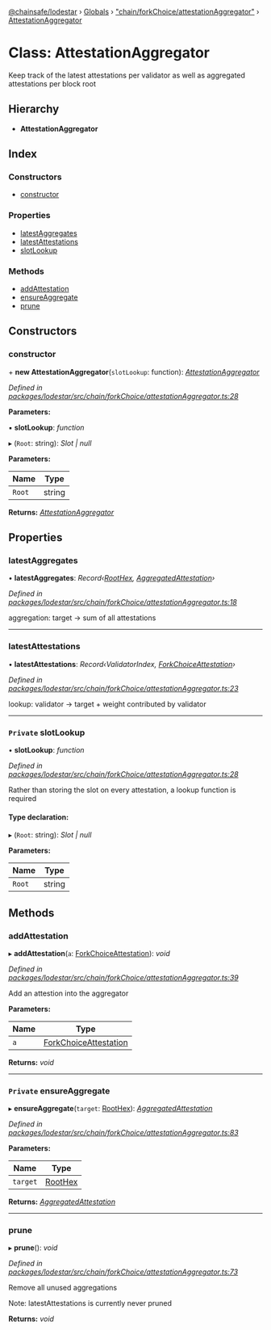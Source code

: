 [@chainsafe/lodestar](../README.md) › [Globals](../globals.md) › ["chain/forkChoice/attestationAggregator"](../modules/_chain_forkchoice_attestationaggregator_.md) › [AttestationAggregator](_chain_forkchoice_attestationaggregator_.attestationaggregator.md)

# Class: AttestationAggregator

Keep track of the latest attestations per validator
as well as aggregated attestations per block root

## Hierarchy

* **AttestationAggregator**

## Index

### Constructors

* [constructor](_chain_forkchoice_attestationaggregator_.attestationaggregator.md#constructor)

### Properties

* [latestAggregates](_chain_forkchoice_attestationaggregator_.attestationaggregator.md#latestaggregates)
* [latestAttestations](_chain_forkchoice_attestationaggregator_.attestationaggregator.md#latestattestations)
* [slotLookup](_chain_forkchoice_attestationaggregator_.attestationaggregator.md#private-slotlookup)

### Methods

* [addAttestation](_chain_forkchoice_attestationaggregator_.attestationaggregator.md#addattestation)
* [ensureAggregate](_chain_forkchoice_attestationaggregator_.attestationaggregator.md#private-ensureaggregate)
* [prune](_chain_forkchoice_attestationaggregator_.attestationaggregator.md#prune)

## Constructors

###  constructor

\+ **new AttestationAggregator**(`slotLookup`: function): *[AttestationAggregator](_chain_forkchoice_attestationaggregator_.attestationaggregator.md)*

*Defined in [packages/lodestar/src/chain/forkChoice/attestationAggregator.ts:28](https://github.com/ChainSafe/lodestar/blob/bbe465408/packages/lodestar/src/chain/forkChoice/attestationAggregator.ts#L28)*

**Parameters:**

▪ **slotLookup**: *function*

▸ (`Root`: string): *Slot | null*

**Parameters:**

Name | Type |
------ | ------ |
`Root` | string |

**Returns:** *[AttestationAggregator](_chain_forkchoice_attestationaggregator_.attestationaggregator.md)*

## Properties

###  latestAggregates

• **latestAggregates**: *Record‹[RootHex](../modules/_chain_forkchoice_interface_.md#roothex), [AggregatedAttestation](../interfaces/_chain_forkchoice_interface_.aggregatedattestation.md)›*

*Defined in [packages/lodestar/src/chain/forkChoice/attestationAggregator.ts:18](https://github.com/ChainSafe/lodestar/blob/bbe465408/packages/lodestar/src/chain/forkChoice/attestationAggregator.ts#L18)*

aggregation: target -> sum of all attestations

___

###  latestAttestations

• **latestAttestations**: *Record‹ValidatorIndex, [ForkChoiceAttestation](../interfaces/_chain_forkchoice_interface_.forkchoiceattestation.md)›*

*Defined in [packages/lodestar/src/chain/forkChoice/attestationAggregator.ts:23](https://github.com/ChainSafe/lodestar/blob/bbe465408/packages/lodestar/src/chain/forkChoice/attestationAggregator.ts#L23)*

lookup: validator -> target + weight contributed by validator

___

### `Private` slotLookup

• **slotLookup**: *function*

*Defined in [packages/lodestar/src/chain/forkChoice/attestationAggregator.ts:28](https://github.com/ChainSafe/lodestar/blob/bbe465408/packages/lodestar/src/chain/forkChoice/attestationAggregator.ts#L28)*

Rather than storing the slot on every attestation, a lookup function is required

#### Type declaration:

▸ (`Root`: string): *Slot | null*

**Parameters:**

Name | Type |
------ | ------ |
`Root` | string |

## Methods

###  addAttestation

▸ **addAttestation**(`a`: [ForkChoiceAttestation](../interfaces/_chain_forkchoice_interface_.forkchoiceattestation.md)): *void*

*Defined in [packages/lodestar/src/chain/forkChoice/attestationAggregator.ts:39](https://github.com/ChainSafe/lodestar/blob/bbe465408/packages/lodestar/src/chain/forkChoice/attestationAggregator.ts#L39)*

Add an attestion into the aggregator

**Parameters:**

Name | Type |
------ | ------ |
`a` | [ForkChoiceAttestation](../interfaces/_chain_forkchoice_interface_.forkchoiceattestation.md) |

**Returns:** *void*

___

### `Private` ensureAggregate

▸ **ensureAggregate**(`target`: [RootHex](../modules/_chain_forkchoice_interface_.md#roothex)): *[AggregatedAttestation](../interfaces/_chain_forkchoice_interface_.aggregatedattestation.md)*

*Defined in [packages/lodestar/src/chain/forkChoice/attestationAggregator.ts:83](https://github.com/ChainSafe/lodestar/blob/bbe465408/packages/lodestar/src/chain/forkChoice/attestationAggregator.ts#L83)*

**Parameters:**

Name | Type |
------ | ------ |
`target` | [RootHex](../modules/_chain_forkchoice_interface_.md#roothex) |

**Returns:** *[AggregatedAttestation](../interfaces/_chain_forkchoice_interface_.aggregatedattestation.md)*

___

###  prune

▸ **prune**(): *void*

*Defined in [packages/lodestar/src/chain/forkChoice/attestationAggregator.ts:73](https://github.com/ChainSafe/lodestar/blob/bbe465408/packages/lodestar/src/chain/forkChoice/attestationAggregator.ts#L73)*

Remove all unused aggregations

Note: latestAttestations is currently never pruned

**Returns:** *void*
